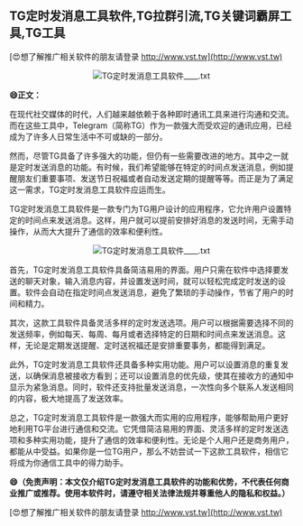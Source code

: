 ## **TG定时发消息工具软件,TG拉群引流,TG关键词霸屏工具,TG工具**

[😍想了解推广相关软件的朋友请登录 http://www.vst.tw](http://www.vst.tw)

 <center><img src="https://vst.tw/MP4/tuiguang/png/8.png" alt="TG定时发消息工具软件____.txt"></center>

**😄正文：**

在现代社交媒体的时代，人们越来越依赖于各种即时通讯工具来进行沟通和交流。而在这些工具中，Telegram（简称TG）作为一款强大而受欢迎的通讯应用，已经成为了许多人日常生活中不可或缺的一部分。

然而，尽管TG具备了许多强大的功能，但仍有一些需要改进的地方。其中之一就是定时发送消息的功能。有时候，我们希望能够在特定的时间点发送消息，例如提醒朋友们重要事项、发送节日祝福或者自动发送定期的提醒等等。而正是为了满足这一需求，TG定时发消息工具软件应运而生。

TG定时发消息工具软件是一款专门为TG用户设计的应用程序，它允许用户设置特定的时间点来发送消息。这样，用户就可以提前安排好消息的发送时间，无需手动操作，从而大大提升了通信的效率和便利性。

 <center><img src="https://vst.tw/MP4/tuiguang/png/4.png" alt="TG定时发消息工具软件____.txt"></center>

首先，TG定时发消息工具软件具备简洁易用的界面。用户只需在软件中选择要发送的聊天对象，输入消息内容，并设置发送时间，就可以轻松完成定时发送的设置。软件会自动在指定时间点发送消息，避免了繁琐的手动操作，节省了用户的时间和精力。

其次，这款工具软件具备灵活多样的定时发送选项。用户可以根据需要选择不同的发送频率，例如每天、每周、每月或者选择特定的日期和时间点来发送消息。这样，无论是定期发送提醒、定时送祝福还是安排重要事务，都能得到满足。

此外，TG定时发消息工具软件还具备多种实用功能。用户可以设置消息的重复发送，以确保消息被接收方看到；还可以设置消息的优先级，使其在接收方的通知中显示为紧急消息。同时，软件还支持批量发送消息，一次性向多个联系人发送相同的内容，极大地提高了发送效率。

总之，TG定时发消息工具软件是一款强大而实用的应用程序，能够帮助用户更好地利用TG平台进行通信和交流。它凭借简洁易用的界面、灵活多样的定时发送选项和多种实用功能，提升了通信的效率和便利性。无论是个人用户还是商务用户，都能从中受益。如果你是一位TG用户，那么不妨尝试一下这款工具软件，相信它将成为你通信工具中的得力助手。

**😄（免责声明：本文仅介绍TG定时发消息工具软件的功能和优势，不代表任何商业推广或推荐。使用本软件时，请遵守相关法律法规并尊重他人的隐私和权益。）**

[😍想了解推广相关软件的朋友请登录 http://www.vst.tw](http://www.vst.tw)



